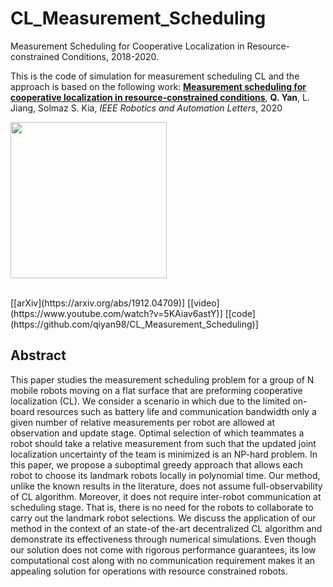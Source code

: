 # CL_Measurement_Scheduling
Measurement Scheduling for Cooperative Localization in Resource-constrained Conditions, 2018-2020.

This is the code of simulation for measurement scheduling CL and the approach is based on the following work:
**[Measurement scheduling for cooperative localization in resource-constrained conditions](https://ieeexplore.ieee.org/abstract/document/8972554/)**, **Q. Yan**, L. Jiang, Solmaz S. Kia, *IEEE Robotics and Automation Letters*, 2020

<p float='left'>
	<img src="https://qiyan98.github.io/images/RAL2020.png" width="250"/>
</p>
<br/>
[[arXiv](https://arxiv.org/abs/1912.04709)] [[video](https://www.youtube.com/watch?v=5KAiav6astY)] [[code](https://github.com/qiyan98/CL_Measurement_Scheduling)]

## Abstract

This paper studies the measurement scheduling problem for a group of N mobile robots moving on a flat surface that are preforming cooperative localization (CL). We consider a scenario in which due to the limited on-board resources such as battery life and communication bandwidth only a given number of relative measurements per robot are allowed at observation and update stage. Optimal selection of which teammates a robot should take a relative measurement from such that the updated joint localization uncertainty of the team is minimized is an NP-hard problem. In this paper, we propose a suboptimal greedy approach that allows each robot to choose its landmark robots locally in polynomial time. Our method, unlike the known results in the literature, does not assume full-observability of CL algorithm. Moreover, it does not require inter-robot communication at scheduling stage. That is, there is no need for the robots to collaborate to carry out the landmark robot selections. We discuss the application of our method in the context of an state-of the-art decentralized CL algorithm and demonstrate its effectiveness through numerical simulations. Even though our solution does not come with rigorous performance guarantees, its low computational cost along with no communication requirement makes it an appealing solution for operations with resource constrained robots.
